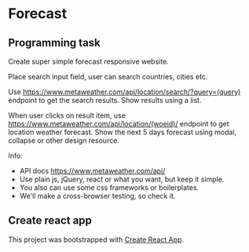 # Forecast

## Programming task

Create super simple forecast responsive website.

Place search input field, user can search countries, cities etc.

Use https://www.metaweather.com/api/location/search/?query=(query) endpoint to
get the search results. Show results using a list.

When user clicks on result item, use
https://www.metaweather.com/api/location/(woeid)/ endpoint to get location
weather forecast. Show the next 5 days forecast using modal, collapse or other
design resource.

Info:

- API docs https://www.metaweather.com/api/
- Use plain js, jQuery, react or what you want, but keep it simple.
- You also can use some css frameworks or boilerplates.
- We'll make a cross-browser testing, so check it.

## Create react app

This project was bootstrapped with
[Create React App](https://github.com/facebookincubator/create-react-app).
